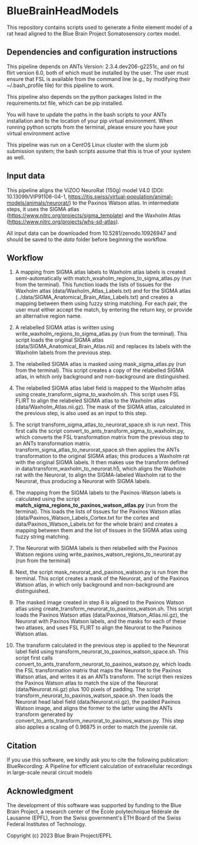 # BlueBrainHeadModels

This repository contains scripts used to generate a finite element model of a rat head aligned to the Blue Brain Project Somatosensory cortex model.

## Dependencies and configuration instructions

This pipeline depends on ANTs Version: 2.3.4.dev206-g2251c, and on fsl flirt version 6.0, both of which must be installed by the user. The user must ensure that FSL is available from the command line (e.g., by modifying their ~/.bash_profile file) for this pipeline to work. 

This pipeline also depends on the python packages listed in the requirements.txt file, which can be pip installed. 

You will have to update the paths in the bash scripts to your ANTs installation and to the location of your pip virtual environment. When running python scripts from the terminal, please ensure you have your virtual environment active

This pipeline was run on a CentOS Linux cluster with the slurm job submission system; the bash scripts assume that this is true of your system as well. 

## Input data

This pipeline aligns the  ViZOO NeuroRat (150g) model V4.0 (DOI: 10.13099/VIP91106-04-1, https://itis.swiss/virtual-population/animal-models/animals/neurorat/) to the Paxinos Watson atlas. In intermediate steps, it uses the SIGMA atlas (https://www.nitrc.org/projects/sigma_template) and the Waxholm Atlas (https://www.nitrc.org/projects/whs-sd-atlas). 

All input data can be downloaded from 10.5281/zenodo.10926947 and should be saved to the *data* folder before beginning the workflow.

## Workflow

1. A mapping from SIGMA atlas labels to Waxholm atlas labels is created semi-automatically with match_wxaholm_regions_to_sigma_atlas.py (run from the terminal). This function loads the lists of tissues for the Waxholm atlas (data/Waxholm_Atlas_Labels.txt) and for the SIGMA atlas (../data/SIGMA_Anatomical_Brain_Atlas_Labels.txt) and creates a mapping between them using fuzzy string matching. For each pair, the user must either accept the match, by entering the return key, or provide an alternative region name.

2. A relabelled SIGMA atlas is written using write_waxholm_regions_to_sigma_atlas.py (run from the terminal). This script loads the original SIGMA atlas (data/SIGMA_Anatomical_Brain_Atlas.nii) and replaces its labels with the Waxholm labels from the previous step.

3. The relabelled SIGMA atlas is masked using mask_sigma_atlas.py (run from the terminal). This script creates a copy of the relabelled SIGMA atlas, in which only background and non-background are distinguished.

4. The relabelled SIGMA atlas label field is mapped to the Waxholm atlas using create_transform_sigma_to_waxholm.sh. This script uses FSL FLIRT to align the relabeled SIGMA atlas to the Waxholm atlas (data/Waxholm_Atlas.nii.gz). The mask of the SIGMA atlas, calculated in the previous step, is also used as an input to this step.

5. The script transform_sigma_atlas_to_neurorat_space.sh is run next. This first calls the script convert_to_ants_transform_sigma_to_waxholm.py, which converts the FSL transformation matrix from the previous step to an ANTs transformation matrix. transform_sigma_atlas_to_neurorat_space.sh then applies the ANTs transformation to the original SIGMA atlas; this produces a Waxholm rat with the original SIGMA labels. It then makes use the transform defined in data/transform_waxholm_to_neurorat.h5, which aligns the Waxholm rat with the Neurorat, to align the SIGMA-labeled Waxholm rat to the Neurorat, thus producing a Neurorat with SIGMA labels.

6. The mapping from the SIGMA labels to the Paxinos-Watson labels is calculated using the script **match_sigma_regions_to_paxinos_watson_atlas.py** (run from the terminal). This loads the lists of tissues for the Paxinos Watson atlas (data/Paxinos_Watson_Labels_Cortex.txt for the cortex and data/Paxinos_Watson_Labels.txt for the whole brain) and creates a mapping between them and the list of tissues in the SIGMA atlas using fuzzy string matching.

7. The Neurorat with SIGMA labels is then relabelled with the Paxinos Watson regions using write_paxinos_watson_regions_to_neurorat.py (run from the terminal)

8. Next, the script mask_neurorat_and_paxinos_watson.py is run from the terminal. This script creates a mask of the Neurorat, and of the Paxinos Watson atlas, in which only background and non-background are distinguished.

9. The masked image created in step 8 is aligned to the Paxinos Watson atlas using create_transform_neurorat_to_paxinos_watson.sh. This script loads the Paxinos Watson atlas (data/Paxinos_Watson_Atlas.nii.gz), the Neurorat with Paxinos Watson labels, and the masks for each of these two atlases, and uses FSL FLIRT to align the Neurorat to the Paxinos Watson atlas.

10. The transform calculated in the previous step is applied to the Neurorat label field using transform_neurorat_to_paxinos_watson_space.sh. This script first calls convert_to_ants_transform_neurorat_to_paxinos_watson.py, which loads the FSL transformation matrix that maps the Neurorat to the Paxinos Watson atlas, and writes it as an ANTs transform. The script then resizes the Paxinos Watson atlas to match the size of the Neurorat (data/Neurorat.nii.gz) plus 100 pixels of padding. The script transform_neurorat_to_paxinos_watson_space.sh. then loads the Neurorat head label field (data/Neurorat.nii.gz),  the padded Paxinos Watson image, and aligns the former to the latter using the ANTs transform generated by convert_to_ants_transform_neurorat_to_paxinos_watson.py. This step also applies a scaling of 0.96875 in order to match the juvenile rat.

## Citation
If you use this software, we kindly ask you to cite the following publication: BlueRecording: A Pipeline for efficient calculation of extracellular recordings in large-scale neural circuit models

## Acknowledgment
The development of this software was supported by funding to the Blue Brain Project, a research center of the École polytechnique fédérale de Lausanne (EPFL), from the Swiss government's ETH Board of the Swiss Federal Institutes of Technology.

Copyright (c) 2023 Blue Brain Project/EPFL
